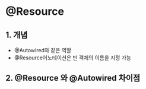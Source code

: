 # @Resource
## 1. 개념
* @Autowired와 같은 역할
* @Resource어노테이션은 빈 객체의 이름을 지정 가능

## 2. @Resource 와 @Autowired 차이점
